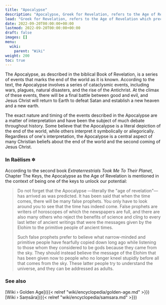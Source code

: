 ```yaml
---
title: "Apocalypse"
description: "Apocalypse, Greek for Revelation, refers to the Age of Revelation which preceeds the ushering into the Golden Age. The revelation being revealed during the days of the Apoclypse is the circumstantial truth preserved by religious scriptures, in particular the Bible, namely that the Gods of old are people from another planet and have been mistaken for supernatural beings due to their highly advanced technological capabilities."
lead: "Greek for Revelation, refers to the Age of Revelation which preceeds the ushering into the Golden Age. The revelation being revealed during the days of the Apoclypse is the circumstantial truth preserved by religious scriptures, in particular the Bible, namely that the Gods of old are people from another planet and have been mistaken for supernatural beings due to their highly advanced technological capabilities."
date: 2022-09-20T00:00:00+00:00
lastmod: 2022-09-20T00:00:00+00:00
draft: false
images: []
menu:
  wiki:
    parent: "Wiki"
weight: 200
toc: true
---
```


The Apocalypse, as described in the biblical Book of Revelation, is a series of events that marks the end of the world as it is known. According to the text, the Apocalypse involves a series of cataclysmic events, including wars, plagues, natural disasters, and the rise of the Antichrist. At the climax of these events, there will be a final battle between good and evil, and Jesus Christ will return to Earth to defeat Satan and establish a new heaven and a new earth.

The exact nature and timing of the events described in the Apocalypse are a matter of interpretation and have been the subject of much debate throughout history. Some believe that the Apocalypse is a literal depiction of the end of the world, while others interpret it symbolically or allegorically. Regardless of one's interpretation, the Apocalypse is a central aspect of many Christian beliefs about the end of the world and the second coming of Jesus Christ.

### In Raëlism 🔯

According to the second book _Extraterrestrials Took Me To Their Planet_, Chapter The Keys, the Apocalypse as the Age of Revelation is mentioned in the context of being one of the keys to unlock our potential:

> Do not forget that the Apocalypse —literally the "age of revelation"— has arrived as was predicted. It has been said that when the time comes, there will be many false prophets. You only have to look around you to see that the time has indeed come. False prophets are writers of horoscopes of which the newspapers are full, and there are also many others who reject the benefits of science and cling to every last letter of ancient writings that were the messages given by the Elohim to the primitive people of ancient times.
>
> Such false prophets prefer to believe what narrow-minded and primitive people have fearfully copied down long ago while listening to those whom they considered to be gods because they came from the sky. They should instead believe the message of the Elohim that has been given now to people who no longer kneel stupidly before all that comes from the sky. These latter people try to understand the universe, and they can be addressed as adults.

### See also

[Wiki › Golden Age]({{< relref "wiki/encyclopedia/golden-age.md" >}})</br>
[Wiki › Saṃsāra]({{< relref "wiki/encyclopedia/samsara.md" >}})</br>
